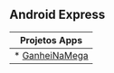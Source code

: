 ## Android Express      

| Projetos Apps |
| :-------------: |
| * [GanheiNaMega]([https://github.com/Marcel0Sousa/Projetos-Android-Express.git](https://github.com/Marcel0Sousa/Projetos-Android-Express/tree/GanheiNaMega/GanheiNaMega)) |

